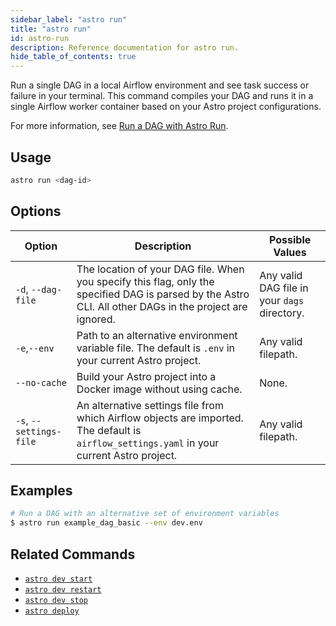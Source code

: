 ```yaml
---
sidebar_label: "astro run"
title: "astro run"
id: astro-run
description: Reference documentation for astro run.
hide_table_of_contents: true
---
```


Run a single DAG in a local Airflow environment and see task success or failure in your terminal. This command compiles your DAG and runs it in a single Airflow worker container based on your Astro project configurations.

For more information, see [Run a DAG with Astro Run](test-and-troubleshoot-locally.md#run-a-dag-with-astro-run).

## Usage

```sh
astro run <dag-id>
```

## Options

| Option                  | Description                                                                                                                                 | Possible Values                            |
| ----------------------- | ------------------------------------------------------------------------------------------------------------------------------------------- | ------------------------------------------ |
| `-d`, `--dag-file` | The location of your DAG file. When you specify this flag, only the specified DAG is parsed by the Astro CLI. All other DAGs in the project are ignored.| Any valid DAG file in your `dags` directory. |
| `-e`,`--env`            | Path to an alternative environment variable file. The default is `.env` in your current Astro project.                                      | Any valid filepath.                         |
| `--no-cache`            | Build your Astro project into a Docker image without using cache.                                                                           | None.                                       |
| `-s`, `--settings-file` | An alternative settings file from which Airflow objects are imported. The default is `airflow_settings.yaml` in your current Astro project. | Any valid filepath. |

## Examples

```sh
# Run a DAG with an alternative set of environment variables
$ astro run example_dag_basic --env dev.env
```

## Related Commands

- [`astro dev start`](cli/astro-dev-start.md)
- [`astro dev restart`](cli/astro-dev-restart.md)
- [`astro dev stop`](cli/astro-dev-stop.md)
- [`astro deploy`](cli/astro-deploy.md)